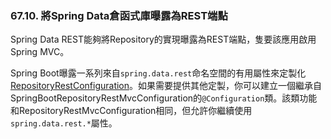 ### 67.10. 將Spring Data倉函式庫曝露為REST端點

Spring Data REST能夠將Repository的實現曝露為REST端點，隻要該應用啟用Spring MVC。

Spring Boot曝露一系列來自`spring.data.rest`命名空間的有用屬性來定製化[RepositoryRestConfiguration](http://docs.spring.io/spring-data/rest/docs/current/api/org/springframework/data/rest/core/config/RepositoryRestConfiguration.html)。如果需要提供其他定製，你可以建立一個繼承自SpringBootRepositoryRestMvcConfiguration的`@Configuration`類。該類功能和RepositoryRestMvcConfiguration相同，但允許你繼續使用`spring.data.rest.*`屬性。
